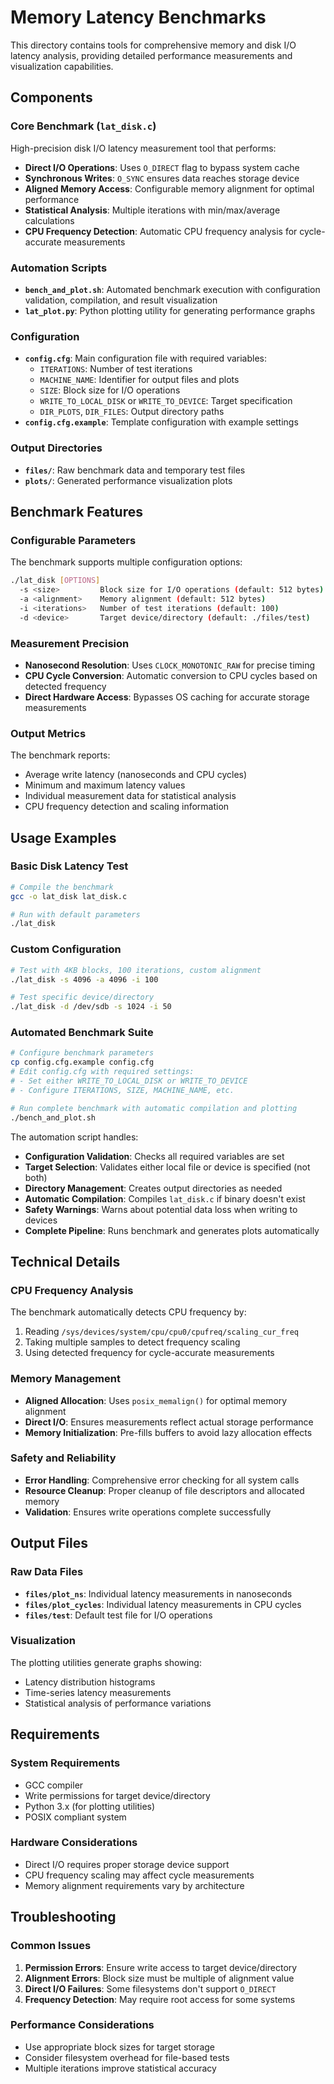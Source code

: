# Memory Latency Benchmarks

This directory contains tools for comprehensive memory and disk I/O latency analysis, providing detailed performance measurements and visualization capabilities.

## Components

### Core Benchmark (`lat_disk.c`)
High-precision disk I/O latency measurement tool that performs:
- **Direct I/O Operations**: Uses `O_DIRECT` flag to bypass system cache
- **Synchronous Writes**: `O_SYNC` ensures data reaches storage device
- **Aligned Memory Access**: Configurable memory alignment for optimal performance
- **Statistical Analysis**: Multiple iterations with min/max/average calculations
- **CPU Frequency Detection**: Automatic CPU frequency analysis for cycle-accurate measurements

### Automation Scripts
- **`bench_and_plot.sh`**: Automated benchmark execution with configuration validation, compilation, and result visualization
- **`lat_plot.py`**: Python plotting utility for generating performance graphs

### Configuration
- **`config.cfg`**: Main configuration file with required variables:
  - `ITERATIONS`: Number of test iterations
  - `MACHINE_NAME`: Identifier for output files and plots
  - `SIZE`: Block size for I/O operations
  - `WRITE_TO_LOCAL_DISK` or `WRITE_TO_DEVICE`: Target specification
  - `DIR_PLOTS`, `DIR_FILES`: Output directory paths
- **`config.cfg.example`**: Template configuration with example settings

### Output Directories
- **`files/`**: Raw benchmark data and temporary test files
- **`plots/`**: Generated performance visualization plots

## Benchmark Features

### Configurable Parameters
The benchmark supports multiple configuration options:

```bash
./lat_disk [OPTIONS]
  -s <size>         Block size for I/O operations (default: 512 bytes)
  -a <alignment>    Memory alignment (default: 512 bytes)
  -i <iterations>   Number of test iterations (default: 100)
  -d <device>       Target device/directory (default: ./files/test)
```

### Measurement Precision
- **Nanosecond Resolution**: Uses `CLOCK_MONOTONIC_RAW` for precise timing
- **CPU Cycle Conversion**: Automatic conversion to CPU cycles based on detected frequency
- **Direct Hardware Access**: Bypasses OS caching for accurate storage measurements

### Output Metrics
The benchmark reports:
- Average write latency (nanoseconds and CPU cycles)
- Minimum and maximum latency values
- Individual measurement data for statistical analysis
- CPU frequency detection and scaling information

## Usage Examples

### Basic Disk Latency Test
```bash
# Compile the benchmark
gcc -o lat_disk lat_disk.c

# Run with default parameters
./lat_disk
```

### Custom Configuration
```bash
# Test with 4KB blocks, 100 iterations, custom alignment
./lat_disk -s 4096 -a 4096 -i 100

# Test specific device/directory
./lat_disk -d /dev/sdb -s 1024 -i 50
```

### Automated Benchmark Suite
```bash
# Configure benchmark parameters
cp config.cfg.example config.cfg
# Edit config.cfg with required settings:
# - Set either WRITE_TO_LOCAL_DISK or WRITE_TO_DEVICE
# - Configure ITERATIONS, SIZE, MACHINE_NAME, etc.

# Run complete benchmark with automatic compilation and plotting
./bench_and_plot.sh
```

The automation script handles:
- **Configuration Validation**: Checks all required variables are set
- **Target Selection**: Validates either local file or device is specified (not both)
- **Directory Management**: Creates output directories as needed
- **Automatic Compilation**: Compiles `lat_disk.c` if binary doesn't exist
- **Safety Warnings**: Warns about potential data loss when writing to devices
- **Complete Pipeline**: Runs benchmark and generates plots automatically

## Technical Details

### CPU Frequency Analysis
The benchmark automatically detects CPU frequency by:
1. Reading `/sys/devices/system/cpu/cpu0/cpufreq/scaling_cur_freq`
2. Taking multiple samples to detect frequency scaling
3. Using detected frequency for cycle-accurate measurements

### Memory Management
- **Aligned Allocation**: Uses `posix_memalign()` for optimal memory alignment
- **Direct I/O**: Ensures measurements reflect actual storage performance
- **Memory Initialization**: Pre-fills buffers to avoid lazy allocation effects

### Safety and Reliability
- **Error Handling**: Comprehensive error checking for all system calls
- **Resource Cleanup**: Proper cleanup of file descriptors and allocated memory
- **Validation**: Ensures write operations complete successfully

## Output Files

### Raw Data Files
- **`files/plot_ns`**: Individual latency measurements in nanoseconds
- **`files/plot_cycles`**: Individual latency measurements in CPU cycles
- **`files/test`**: Default test file for I/O operations

### Visualization
The plotting utilities generate graphs showing:
- Latency distribution histograms
- Time-series latency measurements
- Statistical analysis of performance variations

## Requirements

### System Requirements
- GCC compiler
- Write permissions for target device/directory
- Python 3.x (for plotting utilities)
- POSIX compliant system

### Hardware Considerations
- Direct I/O requires proper storage device support
- CPU frequency scaling may affect cycle measurements
- Memory alignment requirements vary by architecture

## Troubleshooting

### Common Issues
1. **Permission Errors**: Ensure write access to target device/directory
2. **Alignment Errors**: Block size must be multiple of alignment value
3. **Direct I/O Failures**: Some filesystems don't support `O_DIRECT`
4. **Frequency Detection**: May require root access for some systems

### Performance Considerations
- Use appropriate block sizes for target storage
- Consider filesystem overhead for file-based tests
- Multiple iterations improve statistical accuracy
